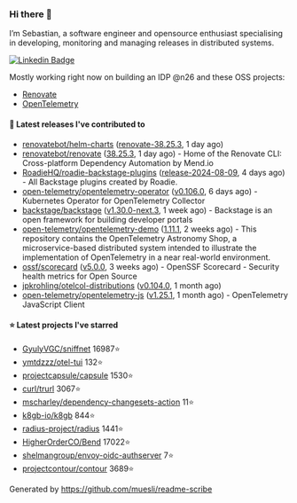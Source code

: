 ### Hi there 👋

I’m Sebastian, a software engineer and opensource enthusiast specialising in developing, monitoring and managing releases in distributed systems.    

[![Linkedin Badge](https://img.shields.io/badge/-LinkedIn-blue?style=flat&logo=Linkedin&logoColor=white&link=https://www.linkedin.com/in/sebastian-poxhofer/)](https://www.linkedin.com/in/sebastian-poxhofer/)

Mostly working right now on building an IDP @n26 and these OSS projects:
- [Renovate](https://github.com/renovatebot/renovate)
- [OpenTelemetry](https://github.com/open-telemetry)



#### 🚀 Latest releases I've contributed to

- [renovatebot/helm-charts](https://github.com/renovatebot/helm-charts) ([renovate-38.25.3](https://github.com/renovatebot/helm-charts/releases/tag/renovate-38.25.3), 1 day ago)
- [renovatebot/renovate](https://github.com/renovatebot/renovate) ([38.25.3](https://github.com/renovatebot/renovate/releases/tag/38.25.3), 1 day ago) - Home of the Renovate CLI: Cross-platform Dependency Automation by Mend.io
- [RoadieHQ/roadie-backstage-plugins](https://github.com/RoadieHQ/roadie-backstage-plugins) ([release-2024-08-09](https://github.com/RoadieHQ/roadie-backstage-plugins/releases/tag/release-2024-08-09), 4 days ago) - All Backstage plugins created by Roadie.
- [open-telemetry/opentelemetry-operator](https://github.com/open-telemetry/opentelemetry-operator) ([v0.106.0](https://github.com/open-telemetry/opentelemetry-operator/releases/tag/v0.106.0), 6 days ago) - Kubernetes Operator for OpenTelemetry Collector
- [backstage/backstage](https://github.com/backstage/backstage) ([v1.30.0-next.3](https://github.com/backstage/backstage/releases/tag/v1.30.0-next.3), 1 week ago) - Backstage is an open framework for building developer portals
- [open-telemetry/opentelemetry-demo](https://github.com/open-telemetry/opentelemetry-demo) ([1.11.1](https://github.com/open-telemetry/opentelemetry-demo/releases/tag/1.11.1), 2 weeks ago) - This repository contains the OpenTelemetry Astronomy Shop, a microservice-based distributed system intended to illustrate the implementation of OpenTelemetry in a near real-world environment.
- [ossf/scorecard](https://github.com/ossf/scorecard) ([v5.0.0](https://github.com/ossf/scorecard/releases/tag/v5.0.0), 3 weeks ago) - OpenSSF Scorecard - Security health metrics for Open Source
- [jpkrohling/otelcol-distributions](https://github.com/jpkrohling/otelcol-distributions) ([v0.104.0](https://github.com/jpkrohling/otelcol-distributions/releases/tag/v0.104.0), 1 month ago)
- [open-telemetry/opentelemetry-js](https://github.com/open-telemetry/opentelemetry-js) ([v1.25.1](https://github.com/open-telemetry/opentelemetry-js/releases/tag/v1.25.1), 1 month ago) - OpenTelemetry JavaScript Client

#### ⭐ Latest projects I've starred

- [GyulyVGC/sniffnet](https://github.com/GyulyVGC/sniffnet) 16987⭐
- [ymtdzzz/otel-tui](https://github.com/ymtdzzz/otel-tui) 132⭐
- [projectcapsule/capsule](https://github.com/projectcapsule/capsule) 1530⭐
- [curl/trurl](https://github.com/curl/trurl) 3067⭐
- [mscharley/dependency-changesets-action](https://github.com/mscharley/dependency-changesets-action) 11⭐
- [k8gb-io/k8gb](https://github.com/k8gb-io/k8gb) 844⭐
- [radius-project/radius](https://github.com/radius-project/radius) 1441⭐
- [HigherOrderCO/Bend](https://github.com/HigherOrderCO/Bend) 17022⭐
- [shelmangroup/envoy-oidc-authserver](https://github.com/shelmangroup/envoy-oidc-authserver) 7⭐
- [projectcontour/contour](https://github.com/projectcontour/contour) 3689⭐



Generated by https://github.com/muesli/readme-scribe
